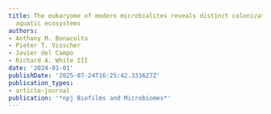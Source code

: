 ```yaml
---
title: The eukaryome of modern microbialites reveals distinct colonization across
  aquatic ecosystems
authors:
- Anthony M. Bonacolta
- Pieter T. Visscher
- Javier del Campo
- Richard A. White III
date: '2024-01-01'
publishDate: '2025-07-24T16:25:42.333627Z'
publication_types:
- article-journal
publication: '*npj Biofilms and Microbiomes*'
---
```

